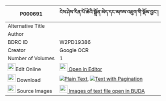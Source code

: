 |P000691|ངེས་ཤེས་རིན་པོ་ཆེའི་སྒྲོན་མེད་དང་མཁས་འཇུག་གི་སྡོམ་བྱང་། 
| --- | --- 
|Alternative Title |
|Author | 
|BDRC ID | W2PD19386
|Creator | Google OCR
|Number of Volumes| 1
|<img width="25" src="https://img.icons8.com/color/25/000000/edit-property.png">Edit Online| [<img width="25" src="https://avatars.githubusercontent.com/u/45091458?s=200&v=4"> Open in Editor](http://editor.openpecha.org/P000691)
|<img width="25" src="https://img.icons8.com/fluent/48/000000/download-2.png"/>  Download | [![](https://img.icons8.com/color/20/000000/txt.png)Plain Text](https://github.com/Openpecha/P000691/releases/download/v1/ngeshe_rinpoche_i_dron_me_dang_plain_P000691.zip), [![](https://img.icons8.com/color/20/000000/txt.png)Text with Pagination](https://github.com/Openpecha/P000691/releases/download/v1/ngeshe_rinpoche_i_dron_me_dang_pages_P000691.zip)
|<img width="25" src="https://img.icons8.com/plasticine/100/000000/pictures-folder.png"/>  Source Images | [<img width="25" src="https://library.bdrc.io/icons/BUDA-small.svg"> Images of text file open in BUDA](https://library.bdrc.io/show/bdr:W2PD19386)